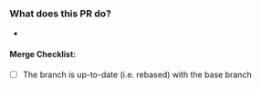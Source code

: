 ### What does this PR do?

*

#### Merge Checklist:

- [ ] The branch is up-to-date (i.e. rebased) with the base branch
